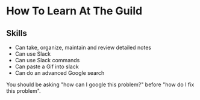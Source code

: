 # How To Learn At The Guild


## Skills

- Can take, organize, maintain and review detailed notes
- Can use Slack
- Can use Slack commands
- Can paste a Gif into slack
- Can do an advanced Google search



You should be asking "how can I google this problem?" before "how do I fix this
problem".
